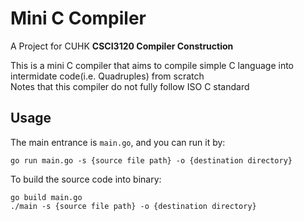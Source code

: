 # Mini C Compiler
A Project for CUHK **CSCI3120 Compiler Construction**

This is a mini C compiler that aims to compile simple C language into intermidate code(i.e. Quadruples) from scratch  
Notes that this compiler do not fully follow ISO C standard

## Usage
The main entrance is `main.go`, and you can run it by:
```
go run main.go -s {source file path} -o {destination directory}
```
To build the source code into binary:
```
go build main.go
./main -s {source file path} -o {destination directory}
```